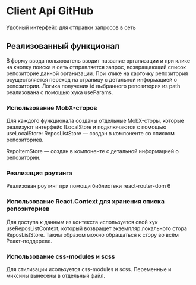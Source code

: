 # Client Api GitHub

Удобный интерфейс для отправки запросов в сеть

## Реализованный функционал

В форму ввода пользователь вводит название организации и при клике на кнопку поиска в сеть отправляется запрос, возвращающий список репозиторие данной организации.
При клике на карточку репозитория осуществляется переход на страницу с детальной информацией о репозитории.
Логика получения id выбранного репозитория из path реализована c помощью хука useParams.

### Использование MobX-сторов

Для каждого функционала созданы отдельные MobX-сторы, которые реализуют интерфейс ILocalStore и подключаются с помощью useLocalStore:
ReposListStore — создан в компоненте со списком репозиториев.

RepoItemStore — создан в компоненте с детальной информацией о репозитории.

### Реализация роутинга

Реализован роутинг при помощи библиотеки react-router-dom 6 

### Использование React.Context для хранения списка репозиториев

Для доступа к данным из контекста используется свой хук useReposListContext, который возвращет экземпляр локального стора ReposListStore. Таким образом можно обращаться к стору во всём Реакт-поддереве.

### Использование css-modules и scss

Для стилизации исользуется css-modules и scss. Переменные и миксины вынесены в отдельный файл. 
